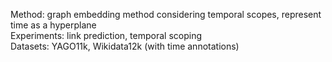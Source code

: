 Method: graph embedding method considering temporal scopes, represent time as a hyperplane  
Experiments: link prediction, temporal scoping  
Datasets: YAGO11k, Wikidata12k  (with time annotations)